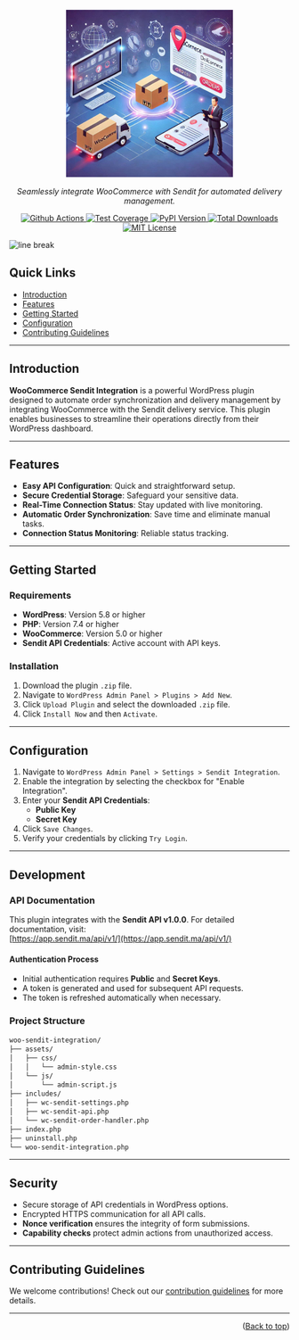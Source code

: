 <div id="top">

<p align="center">
  <img src="logo.jpeg" alt="WooCommerce Sendit Integration" width="300px" height="300px">
</p>

<p align="center">
  <em>Seamlessly integrate WooCommerce with Sendit for automated delivery management.</em>
</p>

<p align="center">
  <a href="https://github.com/your-repo/woocommerce-sendit-integration/actions">
    <img src="https://img.shields.io/github/actions/workflow/status/your-repo/woocommerce-sendit-integration/release-pipeline.yml?logo=githubactions&label=CI&logoColor=white&color=4169E1" alt="Github Actions">
  </a>
  <a href="https://app.codecov.io/gh/your-repo/woocommerce-sendit-integration">
    <img src="https://img.shields.io/codecov/c/github/your-repo/woocommerce-sendit-integration?logo=codecov&logoColor=white&label=Coverage&color=5D4ED3" alt="Test Coverage">
  </a>
  <a href="https://pypi.python.org/pypi/woocommerce-sendit-integration/">
    <img src="https://img.shields.io/pypi/v/woocommerce-sendit-integration?logo=Python&logoColor=white&label=PyPI&color=7934C5" alt="PyPI Version">
  </a>
  <a href="https://www.pepy.tech/projects/woocommerce-sendit-integration">
    <img src="https://img.shields.io/pepy/dt/woocommerce-sendit-integration?logo=PyPI&logoColor=white&label=Downloads&color=9400D3" alt="Total Downloads">
  </a>
  <a href="https://opensource.org/license/mit/">
    <img src="https://img.shields.io/github/license/your-repo/woocommerce-sendit-integration?logo=opensourceinitiative&logoColor=white&label=License&color=8A2BE2" alt="MIT License">
  </a>
</p>

</div>

<img src="https://raw.githubusercontent.com/eli64s/readme-ai/eb2a0b4778c633911303f3c00f87874f398b5180/docs/docs/assets/svg/line-gradient.svg" alt="line break" width="100%" height="3px">

## Quick Links

- [Introduction](#introduction)
- [Features](#features)
- [Getting Started](#getting-started)
- [Configuration](#configuration)
- [Contributing Guidelines](#contributing)

---

## Introduction

**WooCommerce Sendit Integration** is a powerful WordPress plugin designed to automate order synchronization and delivery management by integrating WooCommerce with the Sendit delivery service. This plugin enables businesses to streamline their operations directly from their WordPress dashboard.

---

## Features

- **Easy API Configuration**: Quick and straightforward setup.  
- **Secure Credential Storage**: Safeguard your sensitive data.  
- **Real-Time Connection Status**: Stay updated with live monitoring.  
- **Automatic Order Synchronization**: Save time and eliminate manual tasks.  
- **Connection Status Monitoring**: Reliable status tracking.

---

## Getting Started

### Requirements

- **WordPress**: Version 5.8 or higher  
- **PHP**: Version 7.4 or higher  
- **WooCommerce**: Version 5.0 or higher  
- **Sendit API Credentials**: Active account with API keys.

### Installation

1. Download the plugin `.zip` file.  
2. Navigate to `WordPress Admin Panel > Plugins > Add New`.  
3. Click `Upload Plugin` and select the downloaded `.zip` file.  
4. Click `Install Now` and then `Activate`.  

---

## Configuration

1. Navigate to `WordPress Admin Panel > Settings > Sendit Integration`.  
2. Enable the integration by selecting the checkbox for "Enable Integration".  
3. Enter your **Sendit API Credentials**:
   - **Public Key**  
   - **Secret Key**  
4. Click `Save Changes`.  
5. Verify your credentials by clicking `Try Login`.

---

## Development

### API Documentation

This plugin integrates with the **Sendit API v1.0.0**. For detailed documentation, visit:  
[https://app.sendit.ma/api/v1/](https://app.sendit.ma/api/v1/)  

#### Authentication Process

- Initial authentication requires **Public** and **Secret Keys**.  
- A token is generated and used for subsequent API requests.  
- The token is refreshed automatically when necessary.  

### Project Structure

```
woo-sendit-integration/
├── assets/
│   ├── css/
│   │   └── admin-style.css
│   └── js/
│       └── admin-script.js
├── includes/
│   ├── wc-sendit-settings.php
│   ├── wc-sendit-api.php
│   └── wc-sendit-order-handler.php
├── index.php
├── uninstall.php
└── woo-sendit-integration.php
```

---

## Security

- Secure storage of API credentials in WordPress options.  
- Encrypted HTTPS communication for all API calls.  
- **Nonce verification** ensures the integrity of form submissions.  
- **Capability checks** protect admin actions from unauthorized access.  

---

## Contributing Guidelines

We welcome contributions! Check out our [contribution guidelines](#) for more details.

---

<p align="right">(<a href="#top">Back to top</a>)</p>
